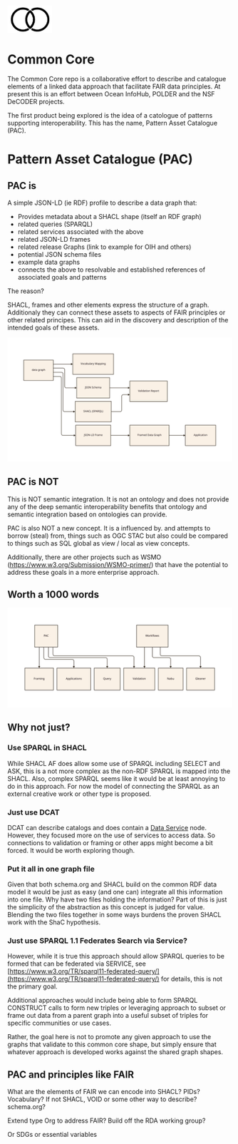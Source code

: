 <img src="./docs/images/commoncorelogo.png" width="100">

# Common Core

The Common Core repo is a collaborative effort to describe and catalogue elements of a linked data
approach that facilitate FAIR data principles.   At present this is an effort between Ocean InfoHub,
POLDER and the NSF DeCODER projects.

The first product being explored is the idea of a catologue of patterns supporting interoperability.
This has the name, Pattern Asset Catalogue (PAC).

# Pattern Asset Catalogue (PAC)

## PAC is

A simple JSON-LD (ie RDF) profile to describe a data graph that:

* Provides metadata about a SHACL shape (itself an RDF graph)
* related queries (SPARQL)
* related services associated with the above
* related JSON-LD frames
* related release Graphs (link to example for OIH and others)
* potential JSON schema files
* example data graphs
* connects the above to resolvable and established references of associated goals and patterns

The reason?

SHACL, frames and other elements express the structure of a graph.  Additionaly they
can connect these assets to aspects of FAIR principles or other related principes.  This
can aid in the discovery and description of the intended goals of these assets.

![shic.svg](./docs/images/probstatemnt.svg)

## PAC is NOT

This is NOT semantic integration.  It is not an ontology and does not provide any of the deep semantic
interoperability benefits that ontology and semantic integration based on ontologies can provide.

PAC is also NOT a new concept.  It is a influenced by. and attempts to borrow (steal) from, things such as
OGC STAC but also could be compared to things such as SQL global as view / local as view concepts.

Additionally, there are other projects such as WSMO  (https://www.w3.org/Submission/WSMO-primer/) that have
the potential to address these goals in a more enterprise approach.

## Worth a 1000 words

![shic.svg](./docs/images/overview.svg)

##  Why not just?

### Use SPARQL in SHACL

While SHACL AF does allow some use of SPARQL including SELECT and ASK, this is a not more complex as the non-RDF
SPARQL is mapped into the SHACL.  Also, complex SPARQL seems like it would be at least annoying to do in this approach.
For now the model of connecting the SPARQL as an external creative work or other type is proposed.

### Just use DCAT

DCAT can describe catalogs and does contain a [Data Service](https://www.w3.org/TR/vocab-dcat-2/#Class:Data_Service)
node.  However, they focused more on the use of services to access data.  So connections to validation or framing
or other apps might become a bit forced.  It would be worth exploring though.

### Put it all in one graph file

Given that both schema.org and SHACL build on the common RDF data model it would be just as easy (and one can)
integrate all this information into one file.   Why have two files holding the information?  Part of this is just
the simplicity of the abstraction as this concept is judged for value.  Blending the two files together
in some ways burdens the proven SHACL work with the ShaC hypothesis.

### Just use SPARQL 1.1 Federates Search via Service?

However, while it is true this approach should allow SPARQL queries to be formed that 
can be federated via SERVICE, see [https://www.w3.org/TR/sparql11-federated-query/](https://www.w3.org/TR/sparql11-federated-query/)
for details, this is not the primary goal.  

Additional approaches would include being able to form SPARQL CONSTRUCT calls to form new 
triples or leveraging approach to subset or frame out data from a parent graph into 
a useful subset of triples for specific communities or use cases.  

Rather, the goal here is not to promote any given approach to use the graphs that validate 
to this common core shape, but simply ensure that whatever approach is developed works against the
shared graph shapes.

## PAC and principles like FAIR

What are the elements of FAIR we can encode into SHACL?  PIDs?  Vocabulary?
If not SHACL, VOID or some other way to describe?  schema.org?

Extend type Org to address FAIR?  Build off the RDA working group?

Or SDGs or essential variables


